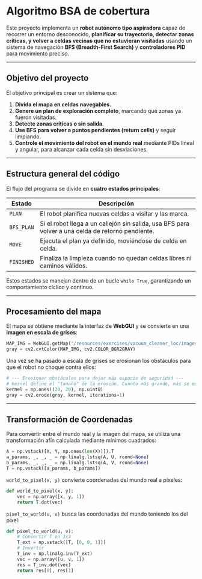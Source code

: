 # Algoritmo BSA de cobertura

Este proyecto implementa un **robot autónomo tipo aspiradora** capaz de recorrer un entorno desconocido, **planificar su trayectoria, detectar zonas críticas, y volver a celdas vecinas que no estuvieran visitadas** usando un sistema de navegación **BFS (Breadth-First Search)** y **controladores PID** para movimiento preciso.

---

## Objetivo del proyecto

El objetivo principal es crear un sistema que:
1. **Divida el mapa en celdas navegables.**
2. **Genere un plan de exploración completo**, marcando qué zonas ya fueron visitadas.
3. **Detecte zonas críticas o sin salida**.
4. **Use BFS para volver a puntos pendientes (return cells)** y seguir limpiando.
5. **Controle el movimiento del robot en el mundo real** mediante PIDs lineal y angular, para alcanzar cada celda sin desviaciones.

---

## Estructura general del código

El flujo del programa se divide en **cuatro estados principales**:

| Estado | Descripción |
|--------|--------------|
| `PLAN` | El robot planifica nuevas celdas a visitar y las marca. |
| `BFS_PLAN` | Si el robot llega a un callejón sin salida, usa BFS para volver a una celda de retorno pendiente. |
| `MOVE` | Ejecuta el plan ya definido, moviéndose de celda en celda. |
| `FINISHED` | Finaliza la limpieza cuando no quedan celdas libres ni caminos válidos. |

Estos estados se manejan dentro de un bucle `while True`, garantizando un comportamiento cíclico y continuo.

---

## Procesamiento del mapa

El mapa se obtiene mediante la interfaz de **WebGUI** y se convierte en una **imagen en escala de grises**:

```python
MAP_IMG = WebGUI.getMap('/resources/exercises/vacuum_cleaner_loc/images/mapgrannyannie.png')
gray = cv2.cvtColor(MAP_IMG, cv2.COLOR_BGR2GRAY)
```
Una vez se ha pasado a escala de grises se erosionan los obstáculos para que el robot no choque contra ellos:

```python
# --- Erosionar obstáculos para dejar más espacio de seguridad ---
# kernel define el "tamaño" de la erosión. Cuanto más grande, más se expanden los obstáculos.
kernel = np.ones((20, 20), np.uint8)
gray = cv2.erode(gray, kernel, iterations=1)
```

---

## Transformación de Coordenadas

Para convertir entre el mundo real y la imagen del mapa, se utiliza una transformación afín calculada mediante mínimos cuadrados:

```python
A = np.vstack([X, Y, np.ones(len(X))]).T
a_params, _, _, _ = np.linalg.lstsq(A, U, rcond=None)
b_params, _, _, _ = np.linalg.lstsq(A, V, rcond=None)
T = np.vstack([a_params, b_params])
```

`world_to_pixel(x, y)` convierte coordenadas del mundo real a píxeles:
```python
def world_to_pixel(x, y):
    vec = np.array([x, y, 1])
    return T.dot(vec)
```

`pixel_to_world(u, v)` busca las coordenadas del mundo teniendo los del pixel:
```python
def pixel_to_world(u, v):
    # Convertir T en 3x3
    T_ext = np.vstack([T, [0, 0, 1]])
    # Invertir
    T_inv = np.linalg.inv(T_ext)
    vec = np.array([u, v, 1])
    res = T_inv.dot(vec)
    return res[0], res[1]
```

